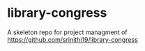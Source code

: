 # library-congress
A skeleton repo for project managment of https://github.com/srinithi19/library-congress
